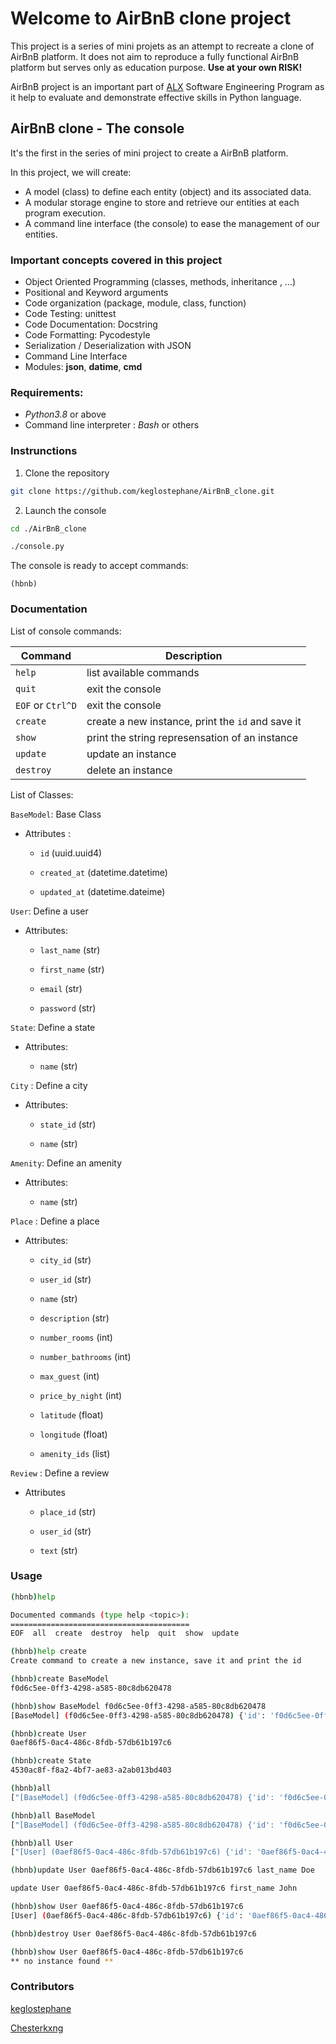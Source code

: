 # Welcome to AirBnB clone project

This project is a series of mini projets as an attempt to recreate a clone of
AirBnB platform.
It does not aim to reproduce a fully functional AirBnB platform but serves
only as education purpose. **Use at your own RISK!**

AirBnB project is an important part of [ALX](https://www.alxafrica.com/)
Software Engineering Program as it help to evaluate and demonstrate effective
skills in Python language.

## AirBnB clone - The console

It's the first in the series of mini project to create a AirBnB platform.

In this project, we will create:

- A model (class) to define each entity (object) and its associated data.
- A modular storage engine to store and retrieve our entities at each program
execution.
- A command line interface (the console) to ease the management of our entities.

### Important concepts covered in this project

- Object Oriented Programming (classes, methods, inheritance , ...)
- Positional and Keyword arguments
- Code organization (package, module, class, function)
- Code Testing: unittest
- Code Documentation: Docstring
- Code Formatting: Pycodestyle
- Serialization / Deserialization with JSON
- Command Line Interface
- Modules: **json**, **datime**, **cmd**

### Requirements:

- *Python3.8* or above
- Command line interpreter : *Bash* or others

### Instrunctions

1. Clone the repository

  ```bash
  git clone https://github.com/keglostephane/AirBnB_clone.git
  ```

2. Launch the console

  ```bash
  cd ./AirBnB_clone
  ```

  ```bash
  ./console.py
  ```

  The console is ready to accept commands:

  ```
  (hbnb)
  ```


### Documentation

List of console commands:

| Command | Description |
| --- | --- |
| `help` | list available commands |
| `quit` | exit the console |
| `EOF` or `Ctrl^D` | exit the console |
| `create` | create a new instance, print the `id` and save it |
| `show` | print the string represensation of an instance |
| `update` | update an instance |
| `destroy` | delete an instance |

List of Classes:

`BaseModel`: Base Class

- Attributes :

  - `id` (uuid.uuid4)

  - `created_at` (datetime.datetime)

  - `updated_at` (datetime.dateime)


`User`: Define a user

- Attributes:

  - `last_name` (str)

  - `first_name` (str)

  - `email` (str)

  - `password` (str)


`State`: Define a state

- Attributes:

  - `name` (str)

`City` : Define a city

- Attributes:

  - `state_id` (str)

  - `name` (str)


`Amenity`: Define an amenity

- Attributes:

  - `name` (str)

`Place` : Define a place

- Attributes:

  - `city_id` (str)

  - `user_id` (str)

  - `name` (str)

  - `description` (str)

  - `number_rooms` (int)

  - `number_bathrooms` (int)

  - `max_guest` (int)

  - `price_by_night` (int)

  - `latitude` (float)

  - `longitude` (float)

  - `amenity_ids` (list)


`Review` : Define a review

- Attributes

  - `place_id` (str)

  - `user_id` (str)

  - `text` (str)


### Usage

```bash
(hbnb)help

Documented commands (type help <topic>):
========================================
EOF  all  create  destroy  help  quit  show  update

```

```bash
(hbnb)help create
Create command to create a new instance, save it and print the id
```

```bash
(hbnb)create BaseModel
f0d6c5ee-0ff3-4298-a585-80c8db620478
```

```bash
(hbnb)show BaseModel f0d6c5ee-0ff3-4298-a585-80c8db620478
[BaseModel] (f0d6c5ee-0ff3-4298-a585-80c8db620478) {'id': 'f0d6c5ee-0ff3-4298-a585-80c8db620478', 'created_at': datetime.datetime(2023, 12, 11, 17, 35, 16, 556178), 'updated_at': datetime.datetime(2023, 12, 11, 17, 35, 16, 556183)}
```

```bash
(hbnb)create User
0aef86f5-0ac4-486c-8fdb-57db61b197c6
```

```bash
(hbnb)create State
4530ac8f-f8a2-4bf7-ae83-a2ab013bd403
```

```bash
(hbnb)all
["[BaseModel] (f0d6c5ee-0ff3-4298-a585-80c8db620478) {'id': 'f0d6c5ee-0ff3-4298-a585-80c8db620478', 'created_at': datetime.datetime(2023, 12, 11, 17, 35, 16, 556178), 'updated_at': datetime.datetime(2023, 12, 11, 17, 35, 16, 556183)}", "[User] (0aef86f5-0ac4-486c-8fdb-57db61b197c6) {'id': '0aef86f5-0ac4-486c-8fdb-57db61b197c6', 'created_at': datetime.datetime(2023, 12, 11, 17, 37, 59, 641645), 'updated_at': datetime.datetime(2023, 12, 11, 17, 37, 59, 641657)}", "[State] (4530ac8f-f8a2-4bf7-ae83-a2ab013bd403) {'id': '4530ac8f-f8a2-4bf7-ae83-a2ab013bd403', 'created_at': datetime.datetime(2023, 12, 11, 17, 39, 52, 969584), 'updated_at': datetime.datetime(2023, 12, 11, 17, 39, 52, 969597)}"]
```

```bash
(hbnb)all BaseModel
["[BaseModel] (f0d6c5ee-0ff3-4298-a585-80c8db620478) {'id': 'f0d6c5ee-0ff3-4298-a585-80c8db620478', 'created_at': datetime.datetime(2023, 12, 11, 17, 35, 16, 556178), 'updated_at': datetime.datetime(2023, 12, 11, 17, 35, 16, 556183)}"]
```

```bash
(hbnb)all User
["[User] (0aef86f5-0ac4-486c-8fdb-57db61b197c6) {'id': '0aef86f5-0ac4-486c-8fdb-57db61b197c6', 'created_at': datetime.datetime(2023, 12, 11, 17, 37, 59, 641645), 'updated_at': datetime.datetime(2023, 12, 11, 17, 37, 59, 641657)}"]
```

```bash
(hbnb)update User 0aef86f5-0ac4-486c-8fdb-57db61b197c6 last_name Doe
```

```bash
update User 0aef86f5-0ac4-486c-8fdb-57db61b197c6 first_name John
```

```bash
(hbnb)show User 0aef86f5-0ac4-486c-8fdb-57db61b197c6
[User] (0aef86f5-0ac4-486c-8fdb-57db61b197c6) {'id': '0aef86f5-0ac4-486c-8fdb-57db61b197c6', 'created_at': datetime.datetime(2023, 12, 11, 17, 37, 59, 641645), 'updated_at': datetime.datetime(2023, 12, 11, 17, 37, 59, 641657), 'last_name': 'Doe', 'first_name': 'John'}
```

```bash
(hbnb)destroy User 0aef86f5-0ac4-486c-8fdb-57db61b197c6
```

```bash
(hbnb)show User 0aef86f5-0ac4-486c-8fdb-57db61b197c6
** no instance found **
```

### Contributors

[keglostephane](https://github.com/keglostephane)

[Chesterkxng](https://github.com/Chesterkxng)
